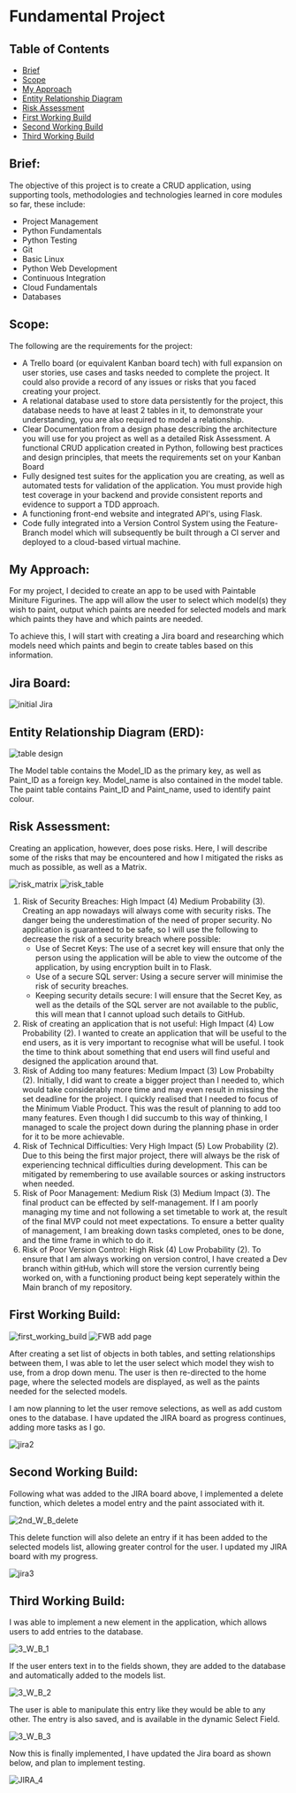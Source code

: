 # Fundamental Project

## Table of Contents

 - [Brief](https://github.com/TSamson-QA/Fundamental_Project/blob/main/README.md#brief)
 - [Scope](https://github.com/TSamson-QA/Fundamental_Project#scope)
 - [My Approach](https://github.com/TSamson-QA/Fundamental_Project#my-approach)
 - [Entity Relationship Diagram](https://github.com/TSamson-QA/Fundamental_Project#entity-relationship-diagram-erd)
 - [Risk Assessment](https://github.com/TSamson-QA/Fundamental_Project#risk-assessment)
 - [First Working Build](https://github.com/TSamson-QA/Fundamental_Project/blob/main/README.md#first-working-build)
 - [Second Working Build](https://github.com/TSamson-QA/Fundamental_Project/blob/main/README.md#second-working-build)
 - [Third Working Build](https://github.com/TSamson-QA/Fundamental_Project/blob/main/README.md#third-working-build)





## Brief:

The objective of this project is to create a CRUD application, using supporting tools, methodologies and technologies 
learned in core modules so far, these include:
- Project Management
- Python Fundamentals
- Python Testing
- Git
- Basic Linux
- Python Web Development
- Continuous Integration
- Cloud Fundamentals
- Databases

## Scope:

The following are the requirements for the project:
 - A Trello board (or equivalent Kanban board tech) with full expansion
on user stories, use cases and tasks needed to complete the project.
It could also provide a record of any issues or risks that you faced
creating your project.
 - A relational database used to store data persistently for the
project, this database needs to have at least 2 tables in it, to
demonstrate your understanding, you are also required to model a
relationship.
 - Clear Documentation from a design phase describing the architecture
you will use for you project as well as a detailed Risk Assessment.
A functional CRUD application created in Python, following best
practices and design principles, that meets the requirements set on
your Kanban Board
 - Fully designed test suites for the application you are creating, as
well as automated tests for validation of the application. You must
provide high test coverage in your backend and provide consistent
reports and evidence to support a TDD approach.
 - A functioning front-end website and integrated API's, using Flask.
 - Code fully integrated into a Version Control System using the
Feature-Branch model which will subsequently be built through a CI
server and deployed to a cloud-based virtual machine.

## My Approach:

For my project, I decided to create an app to be used with Paintable Miniture Figurines. The app will allow the user to select
which model(s) they wish to paint, output which paints are needed for selected models and mark which paints they have and which
paints are needed.

To achieve this, I will start with creating a Jira board and researching which models need which paints and begin to create tables based on this information.

## Jira Board:






![initial Jira](https://github.com/TSamson-QA/Fundamental_Project/blob/main/images/jira_1PNG.PNG)


## Entity Relationship Diagram (ERD):






![table design](https://github.com/TSamson-QA/Fundamental_Project/blob/main/images/ERD.PNG)

The Model table contains the Model_ID as the primary key, as well as Paint_ID as a foreign key. Model_name is also contained in the model table. The paint table contains Paint_ID and Paint_name, used to identify paint colour.

## Risk Assessment:

Creating an application, however, does pose risks. Here, I will describe some of the risks that may be encountered and how I mitigated the risks as much as possible, as well as a Matrix.





![risk_matrix](https://github.com/TSamson-QA/Fundamental_Project/blob/main/images/Risk_Assess_Matrix.PNG)
![risk_table](https://github.com/TSamson-QA/Fundamental_Project/blob/main/images/Risk_Assess_table.PNG)

1. Risk of Security Breaches: High Impact (4) Medium Probability (3).
   Creating an app nowadays will always come with security risks. The danger being the underestimation of the need of proper security. No application is guaranteed to be safe,
   so I will use the following to decrease the risk of a security breach where possible:
   - Use of Secret Keys: The use of a secret key will ensure that only the person using the application will be able to view the outcome of the application, by using encryption
     built in to Flask.
   - Use of a secure SQL server: Using a secure server will minimise the risk of security breaches.
   - Keeping security details secure: I will ensure that the Secret Key, as well as the details of the SQL server are not available to the public, this will mean that I cannot upload such details to GitHub.
2. Risk of creating an application that is not useful: High Impact (4) Low Probability (2).
   I wanted to create an application that will be useful to the end users, as it is very important to recognise what will be useful. I took the time to think about something
   that end users will find useful and designed the application around that.
3. Risk of Adding too many features: Medium Impact (3) Low Probabilty (2).
   Initially, I did want to create a bigger project than I needed to, which would take considerably more time and may even result in missing the set deadline for the project. I quickly realised that I needed to focus of the Minimum Viable Product.
   This was the result of planning to add too many features. Even though I did succumb to this way of thinking, I managed to scale the project down during the planning phase in
   order for it to be more achievable.
4. Risk of Technical Difficulties: Very High Impact (5) Low Probability (2).
   Due to this being the first major project, there will always be the risk of experiencing technical difficulties during development.      This can be mitigated by remembering to use available sources or asking instructors when needed.
5. Risk of Poor Management: Medium Risk (3) Medium Impact (3).
   The final product can be effected by self-management. If I am poorly managing my time and not following a set timetable to work at, the result of the final MVP could not meet expectations. To ensure a better quality of management, I am breaking down tasks completed, ones to be done, and the time frame in which to do it.
6. Risk of Poor Version Control: High Risk (4) Low Probability (2).
   To ensure that I am always working on version control, I have created a Dev branch within gitHub, which will store the version currently being worked on, with a functioning product being kept seperately within the Main branch of my repository. 


## First Working Build:

![first_working_build](https://github.com/TSamson-QA/Fundamental_Project/blob/main/images/1ST_W_B.PNG)
![FWB add page](https://github.com/TSamson-QA/Fundamental_Project/blob/main/images/1ST_W_B_addpage.PNG)


After creating a set list of objects in both tables, and setting relationships between them, I was able to let the user select which model they wish to use, from a drop down menu. The user is then re-directed to the home page, where the selected models are displayed, as well as the paints needed for the selected models.

I am now planning to let the user remove selections, as well as add custom ones to the database.
I have updated the JIRA board as progress continues, adding more tasks as I go.



![jira2](https://github.com/TSamson-QA/Fundamental_Project/blob/main/images/jira_2.PNG)


## Second Working Build:

Following what was added to the JIRA board above, I implemented a delete function, which deletes a model entry and the paint associated with it. 



![2nd_W_B_delete](https://github.com/TSamson-QA/Fundamental_Project/blob/main/images/2nd_W_B_delete.png)

This delete function will also delete an entry if it has been added to the selected models list, allowing greater control for the user. I updated my JIRA board with my progress.



![jira3](https://github.com/TSamson-QA/Fundamental_Project/blob/main/images/jira_3.PNG)


## Third Working Build:

I was able to implement a new element in the application, which allows users to add entries to the database. 


![3_W_B_1](https://github.com/TSamson-QA/Fundamental_Project/blob/main/images/3rd_W_B_1.PNG)

If the user enters text in to the fields shown, they are added to the database and automatically added to the models list.

![3_W_B_2](https://github.com/TSamson-QA/Fundamental_Project/blob/main/images/3rd_W_B_3.PNG)

The user is able to manipulate this entry like they would be able to any other. The entry is also saved, and is available in the dynamic Select Field.

![3_W_B_3](https://github.com/TSamson-QA/Fundamental_Project/blob/main/images/3rd_W_B_4.PNG)


Now this is finally implemented, I have updated the Jira board as shown below, and plan to implement testing.

![JIRA_4](https://github.com/TSamson-QA/Fundamental_Project/blob/main/images/jira_4.PNG)
